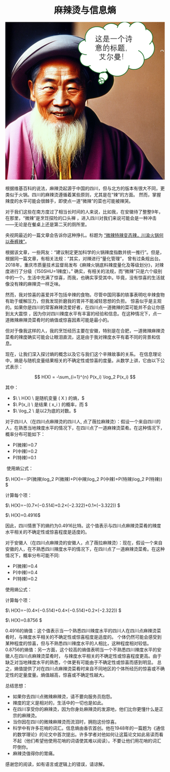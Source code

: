 



<div align="center">
 <h1>麻辣烫与信息熵</h1> 
</div>


<div align="center">
  <img src="/Poetic.png" alt="Poetic Image">
</div>





根据维基百科的说法，麻辣烫起源于中国的四川，但与北方的版本有很大不同，更类似于火锅。四川的麻辣烫遵循着某些原则，尤其是在“辣”的方面。
然而，掌握辣度的水平可能会很棘手，即使点一道“微辣”的菜也可能被辣哭。

对于我们这些在南方度过了相当长时间的人来说，比如我，在安徽待了整整9年，在那里，“微辣”是烹饪探险的口头禅
，进入四川对我们来说可能会是一种冲击——无论是在餐桌上还是第二天的厕所里。

央视网最近的一篇文章会告诉你这种挣扎。标题为 [“微辣特辣变态辣，川渝火锅何以泰裤辣”](https://ghrp.cctv.com/2023/05/26/ARTIQpjYKOsYv9STxAgSTDmP230526.shtml)。



根据该文章，一些网友：“建议制定更加科学的火锅辣度指数并统一推行”。但是，根据同一篇文章，有相关法规：“其实，对辣进行“量化管理”，
曾有过条规出台。2018年，重庆市质量技术监督局发布《麻辣火锅底料辣度量化及等级划分》，对辣度进行了分级（150SHU=1辣度）。”
确实，有相关的法规，而“微辣”只是六个级别中的一个。生活中充满了惊喜，而我，也确实享受其中。毕竟，没有惊喜的生活就像没有辣的麻辣烫一样乏味。


然而，我对惊喜的喜爱并不包括辛辣的食物。尽管中国同事的轶事表明吃辛辣食物有助于缓解压力，但我发现折磨我的胃并不能减轻思想的负担。
惊喜似乎是主观的。如果你是四川的常客麻辣烫爱好者，在四川点一道微辣的菜可能并不会让你感到太大震惊
，因为你对四川辣度水平有丰富的经验和信息。在这种情况下，点一道微辣麻辣烫菜肴时的熵值或惊喜因素可能是最小的。

但对于像我这样的人，我的烹饪经历主要在安徽，特别是在合肥，一道微辣麻辣烫菜肴的辣度确实可能会让眼泪直流，这是由于我对辣度水平有着不同的背景和信息。

现在，让我们深入探讨熵的概念以及它与我们这个辛辣故事的关系。
在信息理论中，熵是与随机变量结果相关的不确定性或惊喜的度量。从数学上讲，它由以下公式表示：




$$
H(X) = -\sum_{i=1}^{n} P(x_i) \log_2 P(x_i)
$$



其中：

- $\ \ H(X) \ 是随机变量 \( X \) 的熵，\$ 
- $\ P(x_i) \ 是结果 \( x_i \) 的概率，而 \$
- $\ \log_2 \ 是以2为底的对数。\$



对于四川人（在四川点麻辣烫的四川人, 点了薇拉麻辣烫）：假设一个来自四川的人，在熟悉当地辣度水平的情况下，在四川点了一道麻辣烫菜肴。在这种情况下，概率分布可能如下：

- P(微辣)=0.7
- P(中辣)=0.2
- P(特辣)=0.1
  
​
使用熵公式：

$\ H(X)=−(P(微辣)log_2 P(微辣)+P(中辣)log_2 P(中辣)+P(特辣)log_2 P(特辣)) \$

计算每个项：

$\ H(X)=−(0.7×(−0.514)+0.2×(−2.322)+0.1×(−3.322)) \$

$\ H(X)=0.4916\$


因此，四川情景下的熵约为0.4916比特。这个值表示与四川点麻辣烫菜肴的辣度水平相关的不确定性或惊喜程度是适度的。


对于安徽人（在四川点麻辣烫的安徽人，点了薇拉麻辣烫）：现在，假设一个来自安徽的人，在不熟悉四川辣度水平的情况下，在四川点了一道麻辣烫菜肴。在这种情况下，概率分布可能不同:


- P(微辣)=0.4
- P(中辣)=0.4
- P(特辣)=0.2

使用熵公式：

计算每个项：

$\ H(X)=−(0.4×(−0.514)+0.4×(−0.514)+0.2×(−2.322))  \$


$\ H(X)=0.8756 \$


0.4916的熵值：这个值表示当一个熟悉四川辣度水平的四川人在四川点麻辣烫菜肴时，与辣度水平相关的不确定性或惊喜程度是适度的。
个体仍然可能会感受到某种程度的惊喜，但与不熟悉四川辣度水平的人相比，这种程度相对较低。
0.8756的熵值：另一方面，这个较高的熵值表明当一个不熟悉四川辣度水平的安徽人在四川点麻辣烫菜肴时，
与辣度水平相关的不确定性或惊喜程度更高。由于缺乏对当地辣度水平的熟悉，个体更有可能由于不确定性或惊喜而感到明显。
总之，熵值提供了对在四川点麻辣烫菜肴时来自不同地区的个体所经历的惊喜或不确定性的定量度量。熵值越高，惊喜或不确定性越大。



总结思想：
- 如果你去四川点微辣麻辣烫，请不要向服务员抱怨。
- 辣度的定义是相对的，生活中的一切也是如此。
- 在四川享受你的麻辣烫，因为你身处麻辣烫的发源地，他们比你更懂什么是正宗的麻辣烫。
- 当你因在四川的微辣麻辣烫而流泪时，拥抱这份惊喜。
- 科学中有许多花哨的词汇。信息熵由香农首创。他在1948年的一篇题为《通信的数学理论》的论文中首次提出。许多学者对他如何让这篇论文如此易读而看不起（他们希望他使用花哨的词语使其难以阅读）。不要让他们用花哨的词汇吓倒你。
- 麻辣烫值得你的胃痛。


感谢您的阅读，如有语言或逻辑上的错误，请谅解。




  


 
